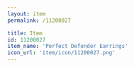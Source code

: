```yaml
---
layout: item
permalink: /11200027

title: Item
id: 11200027
item_name: 'Perfect Defender Earrings'
icon_url: 'item/icon/11200027.png'
---
```

